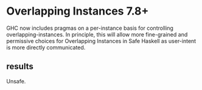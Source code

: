 # Overlapping Instances 7.8+

GHC now includes pragmas on a per-instance basis for controlling
overlapping-instances. In principle, this will allow more fine-grained and
permissive choices for Overlapping Instances in Safe Haskell as user-intent is
more directly communicated.

results
-------

Unsafe.

